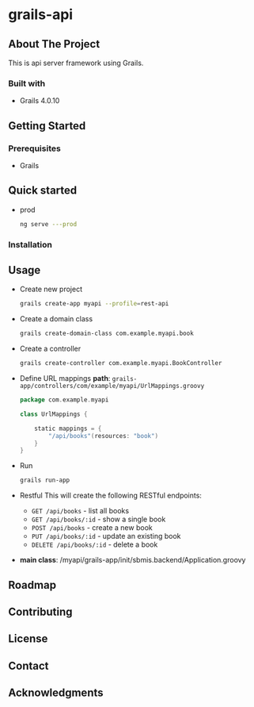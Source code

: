 <!-- ABOUT THE PROJECT -->
# grails-api
## About The Project
<!-- project img ... -->

This is api server framework using Grails.

### Built with
- Grails 4.0.10

## Getting Started
### Prerequisites
* Grails

## Quick started
* prod
    ```sh
    ng serve ---prod
    ```

### Installation


## Usage
* Create new project
    ```sh
    grails create-app myapi --profile=rest-api
    ```
* Create a domain class
    ```sh
    grails create-domain-class com.example.myapi.book
    ```
* Create a controller
    ```sh
    grails create-controller com.example.myapi.BookController
    ```
* Define URL mappings
    **path**: `grails-app/controllers/com/example/myapi/UrlMappings.groovy` 
    ```groovy
    package com.example.myapi

    class UrlMappings {

        static mappings = {
            "/api/books"(resources: "book")
        }
    }
    ```
* Run
    ```sh
    grails run-app
    ```
* Restful
    This will create the following RESTful endpoints:
    * `GET /api/books` - list all books
    * `GET /api/books/:id` - show a single book
    * `POST /api/books` - create a new book
    * `PUT /api/books/:id` - update an existing book
    * `DELETE /api/books/:id` - delete a book

* **main class**: /myapi/grails-app/init/sbmis.backend/Application.groovy

## Roadmap

## Contributing

## License

## Contact

## Acknowledgments
